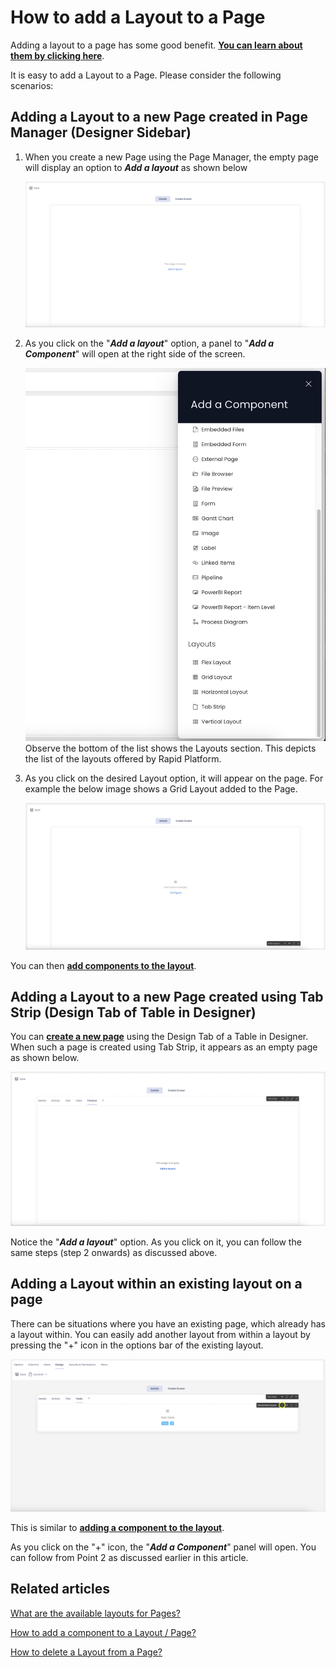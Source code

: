 # How to add a Layout to a Page

Adding a layout to a page has some good benefit. [**You can learn about them by clicking here**](/docs/Rapid/3-User%20Manual/glossary/glossary.md#layout "Page, layout and component").

It is easy to add a Layout to a Page. Please consider the following scenarios:

## Adding a Layout to a new Page created in Page Manager (Designer Sidebar)

1. When you create a new Page using the Page Manager, the empty page will display an option to ***Add a layout*** as shown below

    ![Blank page with no layout](<Blank page with no layout.png>)

2. As you click on the "***Add a layout***" option, a panel to "***Add a Component***" will open at the right side of the screen.

    ![Add component panel](<Add component panel.png>)
    Observe the bottom of the list shows the Layouts section. This depicts the list of the layouts offered by Rapid Platform.

3. As you click on the desired Layout option, it will appear on the page. For example the below image shows a Grid Layout added to the Page.
    
    ![Observe added component on page](<Observe added component on page.png>)

You can then [**add components to the layout**](/docs/Rapid/4-Keyper%20Manual/2-Designer/2-Pages/5-how-to-guides/how-to-add-a-component/how-to-add-a-component.md "How to add a component to a Layout / Page?").

## Adding a Layout to a new Page created using Tab Strip (Design Tab of Table in Designer)

You can [**create a new page**](/docs/Rapid/4-Keyper%20Manual/2-Designer/2-Pages/5-how-to-guides/how-to-create-pages/how-to-create-pages.md "How to create a Page in Designer?") using the Design Tab of a Table in Designer. When such a page is created using Tab Strip, it appears as an empty page as shown below.

![Blank page in tabstrip](<Blank page in tabstrip.png>)

Notice the "***Add a layout***" option. As you click on it, you can follow the same steps (step 2 onwards) as discussed above.

## Adding a Layout within an existing layout on a page

There can be situations where you have an existing page, which already has a layout within. You can easily add another layout from within a layout by pressing the "+" icon in the options bar of the existing layout.

![Adding a layout to a layout](<Adding layout to a layout.png>)

This is similar to [**adding a component to the layout**](/docs/Rapid/4-Keyper%20Manual/2-Designer/2-Pages/5-how-to-guides/how-to-add-a-component/how-to-add-a-component.md "How to add a component to a Layout / Page?").

As you click on the "+" icon, the "***Add a Component***" panel will open. You can follow from Point 2 as discussed earlier in this article.

## Related articles

[What are the available layouts for Pages?](/docs/Rapid/4-Keyper%20Manual/2-Designer/2-Pages/4-Layouts/list-of-available-layouts/list-of-available-layouts.md "What are the available layouts for Pages?")

[How to add a component to a Layout / Page?](/docs/Rapid/4-Keyper%20Manual/2-Designer/2-Pages/5-how-to-guides/how-to-add-a-component/how-to-add-a-component.md "How to add a component to a Page?")

[How to delete a Layout from a Page?](/docs/Rapid/4-Keyper%20Manual/2-Designer/2-Pages/5-how-to-guides/how-to-delete-a-layout-from-a-page/how-to-delete-a-layout-from-a-page.md "How to delete a Layout from a Page?")
